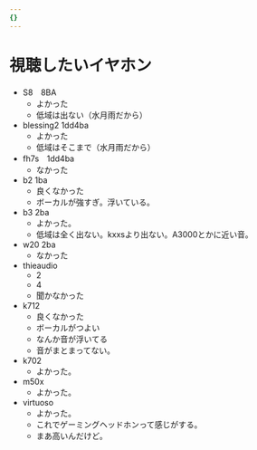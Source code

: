 ```yaml
---
{}
---
```

# 視聴したいイヤホン

- S8　8BA
    - よかった
    - 低域は出ない（水月雨だから）
- blessing2 1dd4ba
    - よかった
    - 低域はそこまで（水月雨だから）
- fh7s　1dd4ba
    - なかった
- b2 1ba
    - 良くなかった
    - ボーカルが強すぎ。浮いている。
- b3 2ba
    - よかった。
    - 低域は全く出ない。kxxsより出ない。A3000とかに近い音。
- w20 2ba
    - なかった
- thieaudio
    - 2
    - 4
    - 聞かなかった
- k712
    - 良くなかった
    - ボーカルがつよい
    - なんか音が浮いてる
    - 音がまとまってない。
- k702
    - よかった。
- m50x
    - よかった。
- virtuoso
    - よかった。
    - これでゲーミングヘッドホンって感じがする。
    - まあ高いんだけど。